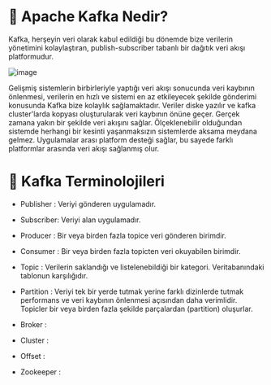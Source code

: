 # 🎯 Apache Kafka Nedir?

Kafka, herşeyin veri olarak kabul edildiği bu dönemde bize verilerin yönetimini kolaylaştıran, publish-subscriber tabanlı bir dağıtık veri akışı platformudur.

![image](https://user-images.githubusercontent.com/91599453/227554058-9150341a-4941-4d5b-bc5e-126084219ad5.png)

Gelişmiş sistemlerin birbirleriyle yaptığı veri akışı sonucunda veri kaybının önlenmesi, verilerin en hızlı ve sistemi en az etkileyecek şekilde gönderimi konusunda Kafka bize kolaylık sağlamaktadır. Veriler diske yazılır ve kafka cluster'larda kopyası oluşturularak veri kaybının önüne geçer. Gerçek zamana yakın bir şekilde veri akışını sağlar. Ölçeklenebilir olduğundan sistemde herhangi bir kesinti yaşanmaksızın sistemlerde aksama meydana gelmez. Uygulamalar arası platform desteği sağlar, bu sayede farklı platformlar arasında veri akışı sağlanmış olur. 

# 📌 Kafka Terminolojileri 

- Publisher : Veriyi gönderen uygulamadır.

- Subscriber: Veriyi alan uygulamadır.

- Producer  : Bir veya birden fazla topice veri gönderen birimdir.

- Consumer  : Bir veya birden fazla topicten veri okuyabilen birimdir.

- Topic     : Verilerin saklandığı ve listelenebildiği bir kategori. Veritabanındaki tablonun karşılığıdır.

- Partition : Veriyi tek bir yerde tutmak yerine farklı dizinlerde tutmak performans ve veri kaybının önlenmesi açısından daha verimlidir. Topicler bir veya birden fazla şekilde parçalardan (partition) oluşurlar. 

- Broker    :

- Cluster   :

- Offset    :

- Zookeeper :



